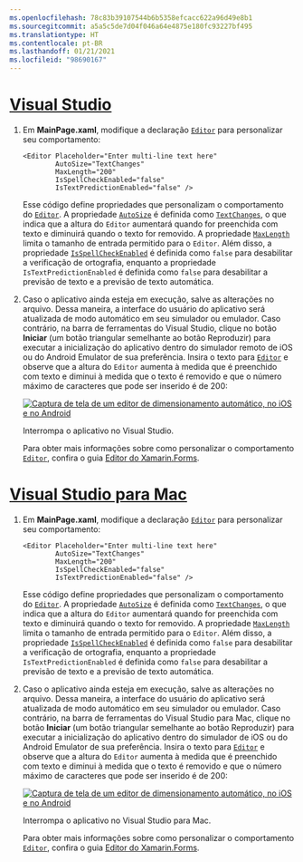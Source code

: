 ```yaml
---
ms.openlocfilehash: 78c83b39107544b6b5358efcacc622a96d49e8b1
ms.sourcegitcommit: a5a5c5de7d04f046a64e4875e180fc93227bf495
ms.translationtype: HT
ms.contentlocale: pt-BR
ms.lasthandoff: 01/21/2021
ms.locfileid: "98690167"
---
```

# <a name="visual-studio"></a>[Visual Studio](#tab/vswin)

1. Em **MainPage.xaml**, modifique a declaração [`Editor`](xref:Xamarin.Forms.Editor) para personalizar seu comportamento:

    ```xaml
    <Editor Placeholder="Enter multi-line text here"
            AutoSize="TextChanges"
            MaxLength="200"
            IsSpellCheckEnabled="false"
            IsTextPredictionEnabled="false" />
    ```

    Esse código define propriedades que personalizam o comportamento do [`Editor`](xref:Xamarin.Forms.Editor). A propriedade [`AutoSize`](xref:Xamarin.Forms.Editor.AutoSize) é definida como [`TextChanges`](xref:Xamarin.Forms.EditorAutoSizeOption.TextChanges), o que indica que a altura do `Editor` aumentará quando for preenchida com texto e diminuirá quando o texto for removido. A propriedade [`MaxLength`](xref:Xamarin.Forms.InputView.MaxLength) limita o tamanho de entrada permitido para o `Editor`. Além disso, a propriedade [`IsSpellCheckEnabled`](xref:Xamarin.Forms.InputView.IsSpellCheckEnabled) é definida como `false` para desabilitar a verificação de ortografia, enquanto a propriedade `IsTextPredictionEnabled` é definida como `false` para desabilitar a previsão de texto e a previsão de texto automática.

1. Caso o aplicativo ainda esteja em execução, salve as alterações no arquivo. Dessa maneira, a interface do usuário do aplicativo será atualizada de modo automático em seu simulador ou emulador. Caso contrário, na barra de ferramentas do Visual Studio, clique no botão **Iniciar** (um botão triangular semelhante ao botão Reproduzir) para executar a inicialização do aplicativo dentro do simulador remoto de iOS ou do Android Emulator de sua preferência. Insira o texto para [`Editor`](xref:Xamarin.Forms.Entry) e observe que a altura do `Editor` aumenta à medida que é preenchido com texto e diminui à medida que o texto é removido e que o número máximo de caracteres que pode ser inserido é de 200:

    [![Captura de tela de um editor de dimensionamento automático, no iOS e no Android](../images/customize-behavior.png "Editor de dimensionamento automático")](../images/customize-behavior-large.png#lightbox "Editor de dimensionamento automático")

    Interrompa o aplicativo no Visual Studio.

    Para obter mais informações sobre como personalizar o comportamento [`Editor`](xref:Xamarin.Forms.Editor), confira o guia [Editor do Xamarin.Forms](~/xamarin-forms/user-interface/text/editor.md).

# <a name="visual-studio-for-mac"></a>[Visual Studio para Mac](#tab/vsmac)

1. Em **MainPage.xaml**, modifique a declaração [`Editor`](xref:Xamarin.Forms.Editor) para personalizar seu comportamento:

    ```xaml
    <Editor Placeholder="Enter multi-line text here"
            AutoSize="TextChanges"
            MaxLength="200"
            IsSpellCheckEnabled="false"
            IsTextPredictionEnabled="false" />
    ```

    Esse código define propriedades que personalizam o comportamento do [`Editor`](xref:Xamarin.Forms.Editor). A propriedade [`AutoSize`](xref:Xamarin.Forms.Editor.AutoSize) é definida como [`TextChanges`](xref:Xamarin.Forms.EditorAutoSizeOption.TextChanges), o que indica que a altura do `Editor` aumentará quando for preenchida com texto e diminuirá quando o texto for removido. A propriedade [`MaxLength`](xref:Xamarin.Forms.InputView.MaxLength) limita o tamanho de entrada permitido para o `Editor`. Além disso, a propriedade [`IsSpellCheckEnabled`](xref:Xamarin.Forms.InputView.IsSpellCheckEnabled) é definida como `false` para desabilitar a verificação de ortografia, enquanto a propriedade `IsTextPredictionEnabled` é definida como `false` para desabilitar a previsão de texto e a previsão de texto automática.

1. Caso o aplicativo ainda esteja em execução, salve as alterações no arquivo. Dessa maneira, a interface do usuário do aplicativo será atualizada de modo automático em seu simulador ou emulador. Caso contrário, na barra de ferramentas do Visual Studio para Mac, clique no botão **Iniciar** (um botão triangular semelhante ao botão Reproduzir) para executar a inicialização do aplicativo dentro do simulador de iOS ou do Android Emulator de sua preferência. Insira o texto para [`Editor`](xref:Xamarin.Forms.Entry) e observe que a altura do `Editor` aumenta à medida que é preenchido com texto e diminui à medida que o texto é removido e que o número máximo de caracteres que pode ser inserido é de 200:

    [![Captura de tela de um editor de dimensionamento automático, no iOS e no Android](../images/customize-behavior.png "Editor de dimensionamento automático")](../images/customize-behavior-large.png#lightbox "Editor de dimensionamento automático")

    Interrompa o aplicativo no Visual Studio para Mac.

    Para obter mais informações sobre como personalizar o comportamento [`Editor`](xref:Xamarin.Forms.Editor), confira o guia [Editor do Xamarin.Forms](~/xamarin-forms/user-interface/text/editor.md).
